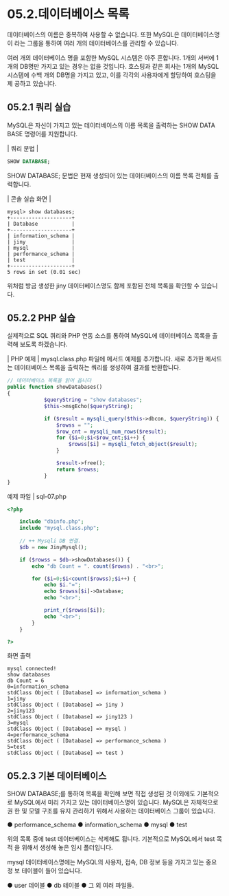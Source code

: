 # 05.2.데이터베이스 목록 
데이터베이스의 이름은 중복하여 사용할 수 없습니다. 또한 MySQL은 데이터베이스명이 라는 그룹을 통하여 여러 개의 데이터베이스를 관리할 수 있습니다.  

여러 개의 데이터베이스 명을 포함한 MySQL 시스템은 아주 흔합니다. 1개의 서버에 1개의 DB명만 가지고 있는 경우는 없을 것입니다. 호스팅과 같은 회사는 1개의 MySQL 시스템에 수백 개의 DB명을 가지고 있고, 이를 각각의 사용자에게 할당하여 호스팅을 제 공하고 있습니다.  

## 05.2.1 쿼리 실습 
MySQL은 자신이 가지고 있는 데이터베이스의 이름 목록을 출력하는 SHOW DATA BASE 명령어를 지원합니다.  

| 쿼리 문법 | 
```sql
SHOW DATABASE; 
```
SHOW DATABASE; 문법은 현재 생성되어 있는 데이터베이스의 이름 목록 전체를 출 력합니다.  

| 콘솔 실습 화면 | 
```
mysql> show databases;
+--------------------+
| Database           |
+--------------------+
| information_schema |
| jiny               |
| mysql              |
| performance_schema |
| test               |
+--------------------+
5 rows in set (0.01 sec)
```

위처럼 방금 생성한 jiny 데이터베이스명도 함께 포함된 전체 목록을 확인할 수 있습니다.  


## 05.2.2 PHP 실습 
실제적으로 SQL 쿼리와 PHP 연동 소스를 통하여 MySQL에 데이터베이스 목록을 출력해 보도록 하겠습니다.  

| PHP 예제 | 
mysql.class.php 파일에 메서드 예제를 추가합니다. 새로 추가한 메서드는 데이터베이스 목록을 출력하는 쿼리를 생성하여 결과를 반환합니다.  

```php
// 데이터베이스 목록을 읽어 옵니다
public function showDatabases()
{
            $queryString = "show databases";
            $this->msgEcho($queryString);

            if ($result = mysqli_query($this->dbcon, $queryString)) {
                $rowss = "";
                $row_cnt = mysqli_num_rows($result);
                for ($i=0;$i<$row_cnt;$i++) {
                    $rowss[$i] = mysqli_fetch_object($result);
                }

                $result->free();
                return $rowss;
            } 
}
```

예제 파일 | sql-07.php 
```php
<?php

	include "dbinfo.php";
	include "mysql.class.php";
 
	// ++ Mysqli DB 연결.
	$db = new JinyMysql();

	if ($rowss = $db->showDatabases()) {
		echo "db Count = ". count($rowss) . "<br>";

		for ($i=0;$i<count($rowss);$i++) {
			echo $i."=";            
			echo $rowss[$i]->Database;
			echo "<br>";

			print_r($rowss[$i]);
			echo "<br>";
		}
	}    

?>

```

화면 출력  
```
mysql connected!
show databases
db Count = 6
0=information_schema
stdClass Object ( [Database] => information_schema ) 
1=jiny
stdClass Object ( [Database] => jiny ) 
2=jiny123
stdClass Object ( [Database] => jiny123 ) 
3=mysql
stdClass Object ( [Database] => mysql ) 
4=performance_schema
stdClass Object ( [Database] => performance_schema ) 
5=test
stdClass Object ( [Database] => test ) 

```

## 05.2.3 기본 데이터베이스 
SHOW DATABASE;를 통하여 목록을 확인해 보면 직접 생성된 것 이외에도 기본적으 로 MySQL에서 미리 가지고 있는 데이터베이스명이 있습니다. MySQL은 자체적으로 권 한 및 모델 구조를 유지 관리하기 위해서 사용하는 데이터베이스 그룹이 있습니다.  

● performance_schema 
● information_schema 
● mysql 
● test 

위의 목록 중에 test 데이터베이스는 삭제해도 됩니다. 기본적으로 MySQL에서 test 목적 을 위해서 생성해 놓은 임시 폴더입니다.  

mysql 데이터베이스명에는 MySQL의 사용자, 접속, DB 정보 등을 가지고 있는 중요 정 보 테이블이 들어 있습니다.  

● user 데이블 
● db 테이블 
● 그 외 여러 파일들. 
